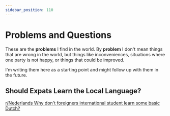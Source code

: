 ```yaml
---
sidebar_position: 110
---
```


# Problems and Questions

These are the **problems** I find in the world. By **problem** I don't mean things that are wrong in the world, but things like inconveniences, situations where one party is not happy, or things that could be improved.

I'm writing them here as a starting point and might follow up with them in the future.

## Should Expats Learn the Local Language?

[<icon icon="fa-brands fa-reddit" size="lg" /> r/Nederlands Why don't foreigners international student learn some basic Dutch?](https://www.reddit.com/r/Netherlands/comments/15pdrz7/why_dont_foreigners_international_student_learn)
